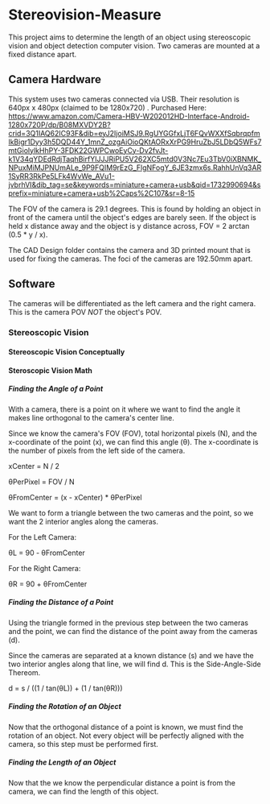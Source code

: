 # Stereovision-Measure

This project aims to determine the length of an object using stereoscopic vision and object detection computer vision. Two cameras are mounted at a fixed distance apart.

## Camera Hardware

This system uses two cameras connected via USB. Their resolution is 640px x 480px (claimed to be 1280x720) .
Purchased Here: https://www.amazon.com/Camera-HBV-W202012HD-Interface-Android-1280x720P/dp/B08MXVDY2B?crid=3Q1IAQ62IC93F&dib=eyJ2IjoiMSJ9.RgUYGGfxLjT6FQvWXXfSqbrqpfmlkBigr1Dyy3h5DQD44Y_1mnZ_ozgAiOioQKtAORxXrPG9HruZbJ5LDbQ5WFs7mtGiolylkHhPY-3FDK22GWPCwoEyCy-Dv2fvJt-k1V34qYDEdRdjTaqhBirfYIJJJRiPU5V262XC5mtd0V3Nc7Eu3TbV0iXBNMK_NPuxMiMJPNUmALe_9P9FQIM9rEzG_FlgNFogY_6JE3zmx6s.RahhUnVq3AR1SyRR3RkPe5LFk4WvWe_AVu1-jvbrhVI&dib_tag=se&keywords=miniature+camera+usb&qid=1732990694&sprefix=miniature+camera+usb%2Caps%2C107&sr=8-15

The FOV of the camera is 29.1 degrees.
This is found by holding an object in front of the camera until the object's edges are barely seen. If the object is held x distance away and the object is y distance across, FOV = 2 arctan (0.5 \* y / x).

The CAD Design folder contains the camera and 3D printed mount that is used for fixing the cameras. The foci of the cameras are 192.50mm apart.

## Software

The cameras will be differentiated as the left camera and the right camera. This is the camera POV _NOT_ the object's POV.

### Stereoscopic Vision

#### Stereoscopic Vision Conceptually

#### Steroscopic Vision Math

##### Finding the Angle of a Point

With a camera, there is a point on it where we want to find the angle it makes line orthogonal to the camera's center line.

Since we know the camera's FOV (FOV), total horizontal pixels (N), and the x-coordinate of the point (x), we can find this angle (θ). The x-coordinate is the number of pixels from the left side of the camera.

xCenter = N / 2

θPerPixel = FOV / N

θFromCenter = (x - xCenter) \* θPerPixel

We want to form a triangle between the two cameras and the point, so we want the 2 interior angles along the cameras.

For the Left Camera:

θL = 90 - θFromCenter

For the Right Camera:

θR = 90 + θFromCenter

##### Finding the Distance of a Point

Using the triangle formed in the previous step between the two cameras and the point, we can find the distance of the point away from the cameras (d).

Since the cameras are separated at a known distance (s) and we have the two interior angles along that line, we will find d. This is the Side-Angle-Side Thereom.

d = s / ((1 / tan(θL)) + (1 / tan(θR)))

##### Finding the Rotation of an Object

Now that the orthogonal distance of a point is known, we must find the rotation of an object. Not every object will be perfectly aligned with the camera, so this step must be performed first.

##### Finding the Length of an Object

Now that the we know the perpendicular distance a point is from the camera, we can find the length of this object.

